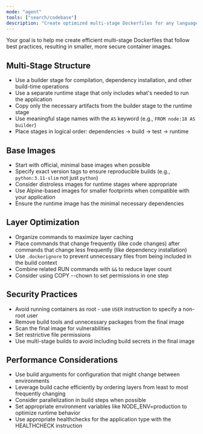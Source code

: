 ```yaml
---
mode: "agent"
tools: ["search/codebase"]
description: "Create optimized multi-stage Dockerfiles for any language or framework"
---
```


Your goal is to help me create efficient multi-stage Dockerfiles that follow best practices, resulting in smaller, more secure container images.

## Multi-Stage Structure

- Use a builder stage for compilation, dependency installation, and other build-time operations
- Use a separate runtime stage that only includes what's needed to run the application
- Copy only the necessary artifacts from the builder stage to the runtime stage
- Use meaningful stage names with the `AS` keyword (e.g., `FROM node:18 AS builder`)
- Place stages in logical order: dependencies → build → test → runtime

## Base Images

- Start with official, minimal base images when possible
- Specify exact version tags to ensure reproducible builds (e.g., `python:3.11-slim` not just `python`)
- Consider distroless images for runtime stages where appropriate
- Use Alpine-based images for smaller footprints when compatible with your application
- Ensure the runtime image has the minimal necessary dependencies

## Layer Optimization

- Organize commands to maximize layer caching
- Place commands that change frequently (like code changes) after commands that change less frequently (like dependency installation)
- Use `.dockerignore` to prevent unnecessary files from being included in the build context
- Combine related RUN commands with `&&` to reduce layer count
- Consider using COPY --chown to set permissions in one step

## Security Practices

- Avoid running containers as root - use `USER` instruction to specify a non-root user
- Remove build tools and unnecessary packages from the final image
- Scan the final image for vulnerabilities
- Set restrictive file permissions
- Use multi-stage builds to avoid including build secrets in the final image

## Performance Considerations

- Use build arguments for configuration that might change between environments
- Leverage build cache efficiently by ordering layers from least to most frequently changing
- Consider parallelization in build steps when possible
- Set appropriate environment variables like NODE_ENV=production to optimize runtime behavior
- Use appropriate healthchecks for the application type with the HEALTHCHECK instruction
